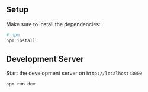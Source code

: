 ## Setup

Make sure to install the dependencies:

```bash
# npm
npm install
```

## Development Server

Start the development server on `http://localhost:3000`

```bash
npm run dev
```